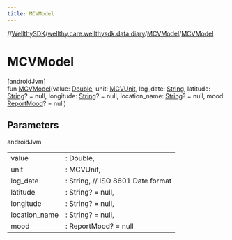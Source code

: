 ```yaml
---
title: MCVModel
---
```

//[WellthySDK](../../../index.html)/[wellthy.care.wellthysdk.data.diary](../index.html)/[MCVModel](index.html)/[MCVModel](-m-c-v-model.html)



# MCVModel



[androidJvm]\
fun [MCVModel](-m-c-v-model.html)(value: [Double](https://kotlinlang.org/api/latest/jvm/stdlib/kotlin/-double/index.html), unit: [MCVUnit](../-m-c-v-unit/index.html), log_date: [String](https://kotlinlang.org/api/latest/jvm/stdlib/kotlin/-string/index.html), latitude: [String](https://kotlinlang.org/api/latest/jvm/stdlib/kotlin/-string/index.html)? = null, longitude: [String](https://kotlinlang.org/api/latest/jvm/stdlib/kotlin/-string/index.html)? = null, location_name: [String](https://kotlinlang.org/api/latest/jvm/stdlib/kotlin/-string/index.html)? = null, mood: [ReportMood](../-report-mood/index.html)? = null)



## Parameters


androidJvm

| | |
|---|---|
| value | : Double, |
| unit | : MCVUnit, |
| log_date | : String, // ISO 8601 Date format |
| latitude | : String? = null, |
| longitude | : String? = null, |
| location_name | : String? = null, |
| mood | : ReportMood? = null |





